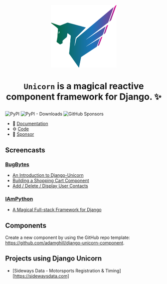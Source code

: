 <p align="center">
  <a href="https://www.django-unicorn.com/"><img src="https://github.com/adamghill/django-unicorn/raw/a98539b6e4b1123705559116a77e63eea7e2b8d0/img/unicorn-logo.png" alt="django-unicorn logo" height="200"/></a>
</p>

<h1 align="center">
  <p><code>Unicorn</code> is a magical reactive component framework for Django. ✨</p>
</h1>

![PyPI](https://img.shields.io/pypi/v/django-unicorn?color=blue&style=flat-square)
![PyPI - Downloads](https://img.shields.io/pypi/dm/django-unicorn?color=blue&style=flat-square)
![GitHub Sponsors](https://img.shields.io/github/sponsors/adamghill?color=blue&style=flat-square)

- 📖 [Documentation](https://www.django-unicorn.com)
- ⚙️ [Code](https://github.com/adamghill/django-unicorn)
- 💙 [Sponsor](https://github.com/sponsors/adamghill)

## Screencasts

### [BugBytes](https://www.youtube.com/@bugbytes3923)
- [An Introduction to Django-Unicorn](https://www.youtube.com/watch?v=oCOd2kEhD5U)
- [Building a Shopping Cart Component](https://www.youtube.com/watch?v=yC5YvGDnhDw)
- [Add / Delete / Display User Contacts](https://www.youtube.com/watch?v=PynDlT-nvhw)

### [IAmPython](https://www.youtube.com/@IamPython)

- [A Magical Full-stack Framework for Django](https://www.youtube.com/watch?v=UlFcUXxYSto)

## Components

Create a new component by using the GitHub repo template: https://github.com/adamghill/django-unicorn-component.

## Projects using Django Unicorn

- [Sideways Data - Motorsports Registration & Timing][https://sidewaysdata.com]
